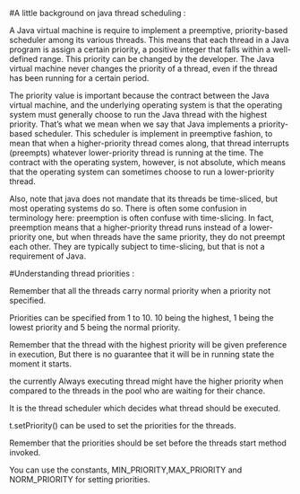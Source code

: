 #A little background on java thread scheduling : 

A Java virtual machine is require to implement a preemptive, priority-based scheduler 
among its various threads. This means that each thread in a Java program is assign 
a certain priority, a positive integer that falls within a well-defined range. 
This priority can be changed by the developer. The Java virtual machine never 
changes the priority of a thread, even if the thread has been running for 
a certain period.

The priority value is important because the contract between the Java virtual machine, and 
the underlying operating system is that the operating system must generally choose to 
run the Java thread with the highest priority. That’s what we mean when we say that 
Java implements a priority-based scheduler. This scheduler is implement in preemptive fashion, 
to mean that when a higher-priority thread comes along, that thread interrupts (preempts) 
whatever lower-priority thread is running at the time. The contract with the operating system, 
however, is not absolute, which means that the operating system can sometimes choose to 
run a lower-priority thread.

Also, note that java does not mandate that its threads be time-sliced, but most 
operating systems do so. There is often some confusion in terminology here: 
preemption is often confuse with time-slicing. In fact, preemption means 
that a higher-priority thread runs instead of a lower-priority one, 
but when threads have the same priority, they do not preempt each other. 
They are typically subject to time-slicing, but that is not a requirement of Java.

#Understanding thread priorities : 

Remember that all the threads carry normal priority when a priority not specified.

Priorities can be specified from 1 to 10. 10 being the highest, 1 being 
the lowest priority and 5 being the normal priority.

Remember that the thread with the highest priority will be given preference in execution, 
But there is no guarantee that it will be in running state the moment it starts.

the currently Always executing thread might have the higher priority when compared to 
the threads in the pool who are waiting for their chance.

It is the thread scheduler which decides what thread should be executed.

t.setPriority() can be used to set the priorities for the threads.

Remember that the priorities should be set before the threads start method invoked.

You can use the constants, MIN_PRIORITY,MAX_PRIORITY and NORM_PRIORITY for setting priorities.